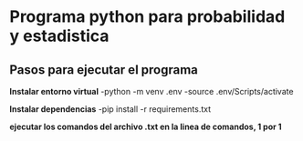 # Programa python para probabilidad y estadistica

## Pasos para ejecutar el programa

**Instalar entorno virtual**
-python -m venv .env
-source .env/Scripts/activate

**Instalar dependencias**
-pip install -r requirements.txt

**ejecutar los comandos del archivo .txt en la linea de comandos, 1 por 1**